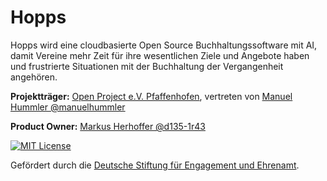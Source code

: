 # Hopps

Hopps wird eine cloudbasierte Open Source Buchhaltungssoftware mit AI, damit Vereine mehr Zeit für ihre wesentlichen Ziele und Angebote haben und frustrierte Situationen mit der Buchhaltung der Vergangenheit angehören.

**Projektträger:** [Open Project e.V. Pfaffenhofen](https://op-paf.de), vertreten von [Manuel Hummler @manuelhummler](https://github.com/manuelhummler)

**Product Owner:** [Markus Herhoffer @d135-1r43](https://github.com/d135-1r43)

[![MIT License](https://img.shields.io/badge/License-MIT-green.svg)](https://choosealicense.com/licenses/mit/)

Gefördert durch die [Deutsche Stiftung für Engagement und Ehrenamt](https://www.deutsche-stiftung-engagement-und-ehrenamt.de/).
